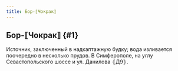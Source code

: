 ```yaml
---
title: Бор-⟦Чокрак⟧
---
```

## Бор-⟦Чокрак⟧ {#1}

Источник, заключенный в надкаптажную будку; вода изливается поочередно в несколько прудов. В Симферополе, на углу Севастопольского шоссе и ул. Данилова ⦃Д9⦄.
